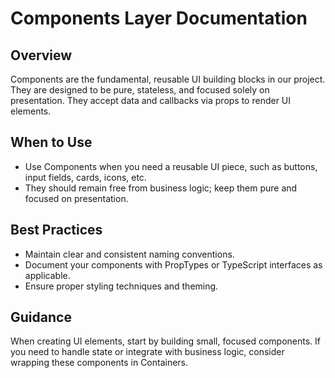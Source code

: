 # Components Layer Documentation

## Overview

Components are the fundamental, reusable UI building blocks in our project. They are designed to be pure, stateless, and focused solely on presentation. They accept data and callbacks via props to render UI elements.

## When to Use

- Use Components when you need a reusable UI piece, such as buttons, input fields, cards, icons, etc.
- They should remain free from business logic; keep them pure and focused on presentation.

## Best Practices

- Maintain clear and consistent naming conventions.
- Document your components with PropTypes or TypeScript interfaces as applicable.
- Ensure proper styling techniques and theming.

## Guidance

When creating UI elements, start by building small, focused components. If you need to handle state or integrate with business logic, consider wrapping these components in Containers.
